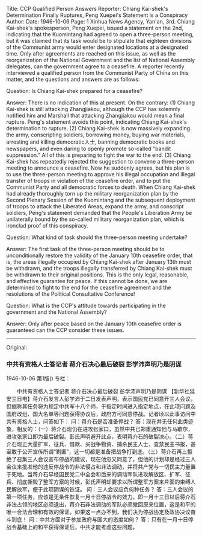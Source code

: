Title: CCP Qualified Person Answers Reporter: Chiang Kai-shek's Determination Finally Ruptures, Peng Xuepei's Statement is a Conspiracy
Author:
Date: 1946-10-06
Page: 1
Xinhua News Agency, Yan'an, 3rd. Chiang Kai-shek's spokesperson, Peng Xuepei, issued a statement on the 2nd, indicating that the Kuomintang had agreed to open a three-person meeting, but it was claimed that its task would be to stipulate that eighteen divisions of the Communist army would enter designated locations at a designated time. Only after agreements are reached on this issue, as well as the reorganization of the National Government and the list of National Assembly delegates, can the government agree to a ceasefire. A reporter recently interviewed a qualified person from the Communist Party of China on this matter, and the questions and answers are as follows:

Question: Is Chiang Kai-shek prepared for a ceasefire?

Answer: There is no indication of this at present. On the contrary: (1) Chiang Kai-shek is still attacking Zhangjiakou, although the CCP has solemnly notified him and Marshall that attacking Zhangjiakou would mean a final rupture. Peng's statement avoids this point, indicating Chiang Kai-shek's determination to rupture. (2) Chiang Kai-shek is now massively expanding the army, conscripting soldiers, borrowing money, buying war materials, arresting and killing democratic人士, banning democratic books and newspapers, and even daring to openly promote so-called "bandit suppression." All of this is preparing to fight the war to the end. (3) Chiang Kai-shek has repeatedly rejected the suggestion to convene a three-person meeting to announce a ceasefire. Now he suddenly agrees, but his plan is to use the three-person meeting to approve his illegal occupation and illegal transfer of troops in violation of the ceasefire order, and to put the Communist Party and all democratic forces to death. When Chiang Kai-shek had already thoroughly torn up the military reorganization plan by the Second Plenary Session of the Kuomintang and the subsequent deployment of troops to attack the Liberated Areas, expand the army, and conscript soldiers, Peng's statement demanded that the People's Liberation Army be unilaterally bound by the so-called military reorganization plan, which is ironclad proof of this conspiracy.

Question: What kind of task should the three-person meeting undertake?

Answer: The first task of the three-person meeting should be to unconditionally restore the validity of the January 10th ceasefire order, that is, the areas illegally occupied by Chiang Kai-shek after January 13th must be withdrawn, and the troops illegally transferred by Chiang Kai-shek must be withdrawn to their original positions. This is the only legal, reasonable, and effective guarantee for peace. If this cannot be done, we are determined to fight to the end for the ceasefire agreement and the resolutions of the Political Consultative Conference!

Question: What is the CCP's attitude towards participating in the government and the National Assembly?

Answer: Only after peace based on the January 10th ceasefire order is guaranteed can the CCP consider these issues.



<hr /> 

Original: 


### 中共有资格人士答记者  蒋介石决心最后破裂  彭学沛声明乃是阴谋

1946-10-06
第1版()
专栏：

　　中共有资格人士答记者
    蒋介石决心最后破裂
    彭学沛声明乃是阴谋
    【新华社延安三日电】蒋介石发言人彭学沛于二日发表声明，表示国民党已同意开三人会议，但据称其任务将为规定中共军十八个师，于指定时间进入指定地点，在此项问题及国府改组、国大名单等问题获得协议后，政府方可同意停战。记者顷以此事访问中共有资格人士，问答如下：
    问：蒋介石是否准备停战？
    答：现在并无任何此类迹象，相反的：（一）蒋介石现仍在进攻张家口，虽然中共已郑重通知他与马歇尔，进攻张家口即为最后破裂。彭氏声明避开此点，表明蒋介石的破裂决心。（二）蒋介石现正大量扩军、征兵、借款、买战争物资、捕杀民主人士、查禁民主书报，甚至敢于公开宣传所谓“剿匪”，这一切都是准备把战争打到底。（三）蒋介石再三拒绝了召集三人会议宣布停战的建议，现在他忽又同意了，但他的计划却是经过三人会议来批准他的违反停战令的非法侵占和非法调动，并将共产党与一切民主力量置于死地。当蒋介石早经国民党二中全会和后来的调动军队进攻解放区、扩军、征兵、彻底撕毁了整军方案的时候，彭氏声明却要求以所谓整军方案来片面的束缚人民解放军，便于此项阴谋的铁证。
    问：三人会议应负何种任务？
    答：三人会议的第一项任务，应该是无条件恢复一月十日停战令的效力，即一月十三日以后蒋介石非法占领的地区必须退出，蒋介石非法调动的军队必须撤回原来位置，这是和平的唯一合法合理和有效的保证。如果这一点办不到，我们决为停战协定及政协决议奋斗到底！
    问：中共方面对于参加政府与国大的态度如何？
    答：只有在一月十日停战令基础上的和平获得保证后，中共才能考虑这些问题。

